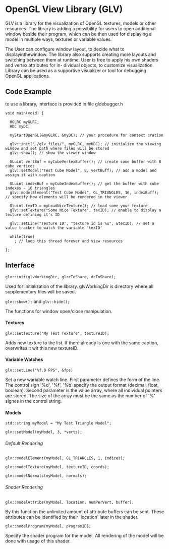 # OpenGL View Library (GLV)
GLV is a library for the visualization of OpenGL textures, models or other resources. The library is adding a possibility for users to open additional window beside their program, which can be then used for displaying a model in multiple ways, textures or variable values.

The User can configure window layout, to decide what to displayinthewindow. The library also supports creating more layouts and switching between them at runtime. User is free to apply his own shaders and vertex attributes for in-
dividual objects, to customize visualization. Library can be used as a supportive visualizer or tool for debugging
OpenGL applications.

## Code Example
to use a library, interface is provided in file gldebugger.h

```
void main(void) {

  HGLRC myGLRC;
  HDC myDC;

  myStartOpenGL(&myGLRC, &myDC); // your procedure for context cration
  
  glv::init("./glv_files/", myGLRC, myHDC); // initialize the viewing window and set path where files will be stored
  glv::show(); // show the viewer window
  
  GLuint vertBuf = myCubeVertexBuffer(); // create some buffer with 8 cube vertices
  glv::setModel("Test Cube Model", 8, vertBuff); // add a model and assign it with caption
  
  GLuint indexBuf = myCubeIndexBuffer(); // get the buffer with cube indexes - 16 triangles
  glv::modelElement("Test Cube Model", GL_TRIANGLES, 16, indexBuff); // specify how elements will be rendered in the viewer
  
  Gluint texID = myLoadNiceTexture(); // load some your texture
  glv::setTexture("Some Nice Texture", texID); // enable to display a texture defining it's ID
  
  glv::setLine("Texture ID", "texture id is %u", &texID); // set a value tracker to watch the variable 'texID'
  
  while(true)
    ; // loop this thread forever and view resources
    
};
```

## Interface
`glv::init(glvWorkingDir, glrcToShare, dcToShare);`

Used for initialization of the library. glvWorkingDir is directory where all supplementary files will be saved.

`glv::show();` and `glv::hide();`

The functions for window open/close manipulation.

#### Textures
`glv::setTexture("My Test Texture", textureID);`

Adds new texture to the list. If there already is one with the same caption, overwrites it wit this new textureID.

#### Variable Watches
`glv::setLine("%f.0 FPS", &fps)`

Set a new wariable watch line. First parameter defines the form of the line. The control sign '%d', '%f', '%b' specify the output format (decimal, float, boolean). Second parameter is the value array, where all individual pointers are stored. The size of the array must be the same as the number of '%' signes in the control string.

#### Models
`std::string myModel = "My Test Triangle Model";`

`glv::setModel(myModel, 3, *verts);`

###### Default Rendering
`glv::modelElement(myModel, GL_TRIANGLES, 1, indices);`

`glv::modelTexture(myModel, textureID, coords);`

`glv::modelNormals(myModel, normals);`

###### Shader Rendering
`glv::modelAttribs(myModel, location, numPerVert, buffer);`

By this function the unlimited amount of attribute buffers can be sent. These attributes can be identified by their 'location' later in the shader.

`glv::modelProgram(myModel, programID);`

Specify the shader program for the model. All rendering of the model will be done with usage of this shader.

